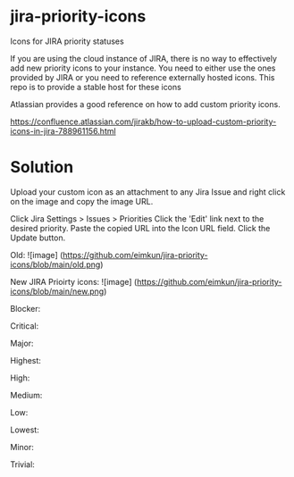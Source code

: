 # jira-priority-icons
Icons for JIRA priority statuses

If you are using the cloud instance of JIRA, there is no way to effectively add new priority icons to your instance. You need to either use the ones provided by JIRA or you need to reference externally hosted icons. This repo is to provide a stable host for these icons

Atlassian provides a good reference on how to add custom priority icons.

https://confluence.atlassian.com/jirakb/how-to-upload-custom-priority-icons-in-jira-788961156.html

# Solution
Upload your custom icon as an attachment to any Jira Issue and right click on the image and copy the image URL.

Click Jira Settings > Issues > Priorities
Click the 'Edit' link next to the desired priority.
Paste the copied URL into the Icon URL field.
Click the Update button.

Old:
![image] (https://github.com/eimkun/jira-priority-icons/blob/main/old.png)

New JIRA Prioirty icons:
![image] (https://github.com/eimkun/jira-priority-icons/blob/main/new.png)

Blocker: 

Critical: 

Major: 

Highest: 

High: 

Medium: 

Low: 

Lowest: 

Minor: 

Trivial:
